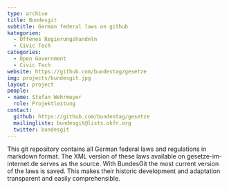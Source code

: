 ```yaml
---
type: archive
title: Bundesgit
subtitle: German federal laws on github
kategorien:
  - Offenes Regierungshandeln
  - Civic Tech
categories:
  - Open Government
  - Civic Tech
website: https://github.com/bundestag/gesetze
img: projects/bundesgit.jpg
layout: project
people:
- name: Stefan Wehrmeyer
  role: Projektleitung
contact:
  github: https://github.com/bundestag/gesetze
  mailingliste: bundesgit@lists.okfn.org
  twitter: bundesgit
---
```

This git repository contains all German federal laws and regulations in markdown format. The XML version of these laws available on gesetze-im-internet.de serves as the source. With BundesGit the most current version of the laws is saved. This makes their historic development and adaptation transparent and easily comprehensible.
